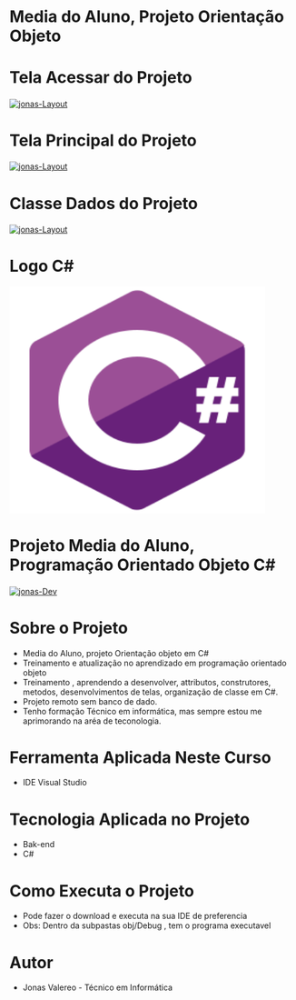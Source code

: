 # Media do Aluno, Projeto Orientação Objeto

# Tela Acessar do Projeto

<a href="#">
<img align="center"  alt="jonas-Layout" height ="500" width ="500" src ="https://user-images.githubusercontent.com/25933386/211210107-313cf4f2-a6a1-49dd-a3f3-ddeac43cf21c.JPG"></img>
</a>

# Tela Principal do Projeto

<a href="#">
<img align="center"  alt="jonas-Layout" height ="500" width ="500" src ="https://user-images.githubusercontent.com/25933386/211210133-613ca5e7-77c1-4cb8-8cb2-a0c38604d715.JPG"></img>
</a>

# Classe Dados do Projeto

<a href="#">
<img align="center"  alt="jonas-Layout" height ="500" width ="400" src ="https://user-images.githubusercontent.com/25933386/211210147-605a197d-9743-448d-95e6-95b81ebff4af.JPG"></img>
</a>

# Logo C#

<a href="#">
<img align="center"  alt="jonas-C#" height ="400" width ="450" src ="https://raw.githubusercontent.com/devicons/devicon/master/icons/csharp/csharp-original.svg" style="max-width: 100%;"></img>
</a>

# Projeto Media do Aluno, Programação Orientado Objeto C#

<a href="#">
<img align="center"  alt="jonas-Dev" height ="70" width ="160" src ="https://user-images.githubusercontent.com/25933386/116831049-87107400-ab83-11eb-947b-0a94a3e89f04.png" style="max-width: 100%;"></img>
</a>

# Sobre o Projeto

- Media do Aluno, projeto Orientação objeto em C#
- Treinamento e atualização no aprendizado em programação orientado objeto
- Treinamento , aprendendo a desenvolver, attributos, construtores, metodos, desenvolvimentos de telas, organização de classe em C#.
- Projeto remoto sem banco de dado.
- Tenho formação Técnico em informática, mas sempre estou me aprimorando na aréa de teconologia.

# Ferramenta Aplicada Neste Curso

- IDE Visual Studio

# Tecnologia Aplicada no Projeto

- Bak-end
- C#

# Como Executa o Projeto

- Pode fazer o download e executa na sua IDE de preferencia
- Obs: Dentro da subpastas obj/Debug , tem o programa executavel

# Autor

- Jonas Valereo - Técnico em Informática 


